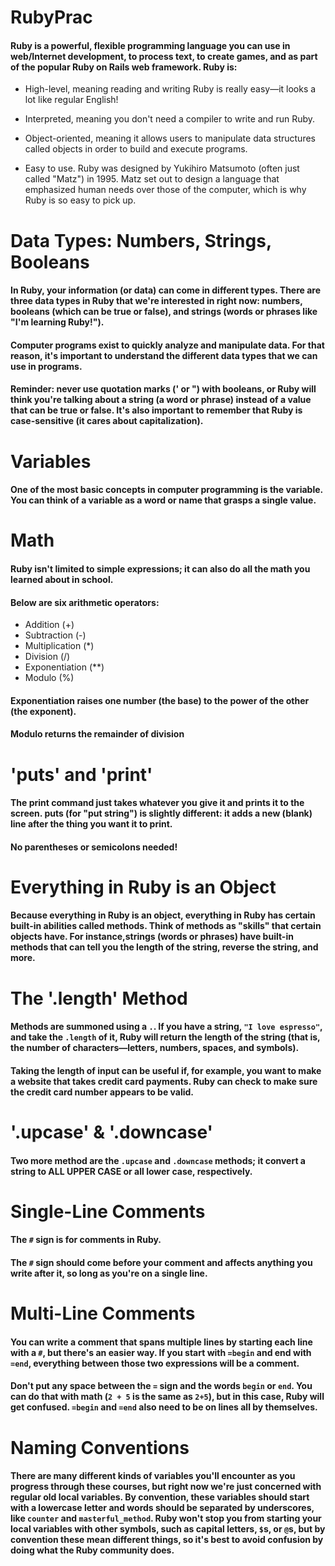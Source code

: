 # RubyPrac
#### Ruby is a powerful, flexible programming language you can use in web/Internet development, to process text, to create games, and as part of the popular Ruby on Rails web framework. Ruby is:

* High-level, meaning reading and writing Ruby is really easy—it looks a lot like regular English!

* Interpreted, meaning you don't need a compiler to write and run Ruby.

* Object-oriented, meaning it allows users to manipulate data structures called objects in order to build and execute programs.

* Easy to use. Ruby was designed by Yukihiro Matsumoto (often just called "Matz") in 1995. Matz set out to design a language that emphasized human needs over those of the computer, which is why Ruby is so easy to pick up.

# Data Types: Numbers, Strings, Booleans
#### In Ruby, your information (or data) can come in different types. There are three data types in Ruby that we're interested in right now: numbers, booleans (which can be true or false), and strings (words or phrases like "I'm learning Ruby!").

#### Computer programs exist to quickly analyze and manipulate data. For that reason, it's important to understand the different data types that we can use in programs.

#### Reminder: never use quotation marks (' or ") with booleans, or Ruby will think you're talking about a string (a word or phrase) instead of a value that can be true or false. It's also important to remember that Ruby is case-sensitive (it cares about capitalization).

# Variables 
#### One of the most basic concepts in computer programming is the variable. You can think of a variable as a word or name that grasps a single value. 

# Math
#### Ruby isn't limited to simple expressions; it can also do all the math you learned about in school.
#### Below are six arithmetic operators:
* Addition (+)
* Subtraction (-)
* Multiplication (*)
* Division (/)
* Exponentiation (**)
* Modulo (%)

####  Exponentiation raises one number (the base) to the power of the other (the exponent).

#### Modulo returns the remainder of division

# 'puts' and 'print'
#### The print command just takes whatever you give it and prints it to the screen. puts (for "put string") is slightly different: it adds a new (blank) line after the thing you want it to print.

#### No parentheses or semicolons needed!

# Everything in Ruby is an Object
#### Because everything in Ruby is an object, everything in Ruby has certain built-in abilities called methods. Think of methods as "skills" that certain objects have. For instance,strings (words or phrases) have built-in methods that can tell you the length of the string, reverse the string, and more.

# The '.length' Method
#### Methods are summoned using a `.`. If you have a string, `"I love espresso"`, and take the `.length` of it, Ruby will return the length of the string (that is, the number of characters—letters, numbers, spaces, and symbols). 

#### Taking the length of input can be useful if, for example, you want to make a website that takes credit card payments. Ruby can check to make sure the credit card number appears to be valid.

# '.upcase' & '.downcase'
#### Two more method are the `.upcase` and `.downcase` methods; it convert a string to ALL UPPER CASE or all lower case, respectively.

# Single-Line Comments
#### The `#` sign is for comments in Ruby.

#### The `#` sign should come before your comment and affects anything you write after it, so long as you're on a single line.

# Multi-Line Comments
#### You can write a comment that spans multiple lines by starting each line with a `#`, but there's an easier way. If you start with `=begin` and end with `=end`, everything between those two expressions will be a comment. 

#### Don't put any space between the `=` sign and the words `begin` or `end`. You can do that with math (`2 + 5` is the same as `2+5`), but in this case, Ruby will get confused. `=begin` and `=end` also need to be on lines all by themselves.

# Naming Conventions
#### There are many different kinds of variables you'll encounter as you progress through these courses, but right now we're just concerned with regular old local variables. By convention, these variables should start with a lowercase letter and words should be separated by underscores, like `counter` and `masterful_method`. Ruby won't stop you from starting your local variables with other symbols, such as capital letters, `$`s, or `@`s, but by convention these mean different things, so it's best to avoid confusion by doing what the Ruby community does.